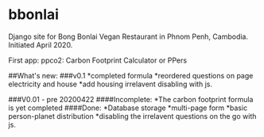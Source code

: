 # bbonlai

Django site for Bong Bonlai Vegan Restaurant in Phnom Penh, Cambodia.
Initiated April 2020.

First app: ppco2: Carbon Footprint Calculator or PPers

##What's new:
###v0.1
*completed formula
*reordered questions on page electricity and house
\*add housing irrelavent disabling with js.

###V0.01 - pre 20200422
####Incomplete:
*The carbon footprint formula is yet completed
####Done:
*Database storage
*multi-page form
*basic person-planet distribution
\*disabling the irrelavent questions on the go with js.
